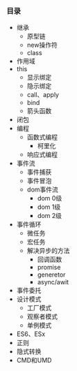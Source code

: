 ### 目录
- 继承
  - 原型链
  - new操作符
  - class
- 作用域
- this
  - 显示绑定
  - 隐示绑定
  - call、apply
  - bind
  - 箭头函数
- 闭包
- 编程
  - 函数式编程
    - 柯里化
  - 响应式编程
- 事件流
  - 事件捕获
  - 事件冒泡
  - dom事件流
    - dom 0级
    - dom 1级
    - dom 2级
- 事件循环
  - 微任务
  - 宏任务
  - 解决异步的方法
    - 回调函数
    - promise
    - generetor
    - async/awit
- 事件委托
- 设计模式
  - 工厂模式
  - 观察者模式
  - 单例模式
- ES6、ESx
- 正则
- 隐式转换
- CMD和UMD